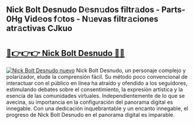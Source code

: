 ## Nick Bolt Desnudo D𝚎sn𝚞dos filtr𝚊dos - Parts-0Hg Vid𝚎os f𝚘tos - N𝚞evas filtr𝚊ciones atr𝚊ctivas CJkuo

# <h2><a href="http://mb2e9dg.tromn.icu/?c=Nick+Bolt+Desnudo">🔗👉👉👉 Nick Bolt Desnudo 🔗🔗</a></h2>

[![Nick Bolt Desnudo nuevo](https://i.imgur.com/pEAQMta.gif)](http://mb2e9dg.tromn.icu/?c=Nick+Bolt+Desnudo)
Nick Bolt Desnudo, un personaje complejo y polarizador, elude la comprensión fácil. Su método poco convencional de interactuar con el público en línea ha atraído y ofendido a los seguidores, estimulando debates sobre el consentimiento, la expresión artística y la esencia de las comunidades virtuales. Independientemente de lo que se avecina, su importancia en la configuración del panorama digital es innegable. Con una dedicación inquebrantable y un encanto innegable, el progreso de Nick Bolt Desnudo en el panorama digital es imparable.
